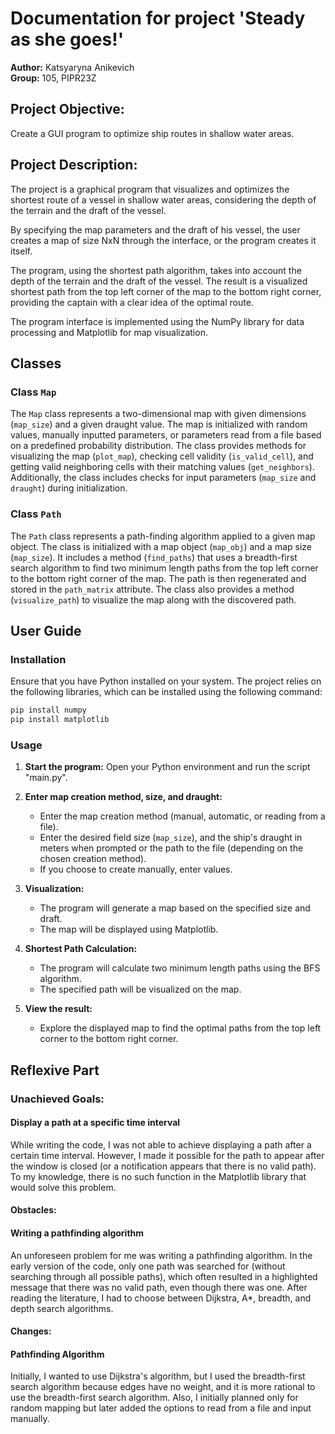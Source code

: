 # Documentation for project 'Steady as she goes!'

**Author:** Katsyaryna Anikevich  
**Group:** 105, PIPR23Z

## Project Objective:
Create a GUI program to optimize ship routes in shallow water areas.

## Project Description:
The project is a graphical program that visualizes and optimizes the shortest route of a vessel in shallow water areas, considering the depth of the terrain and the draft of the vessel.

By specifying the map parameters and the draft of his vessel, the user creates a map of size NxN through the interface, or the program creates it itself.

The program, using the shortest path algorithm, takes into account the depth of the terrain and the draft of the vessel. The result is a visualized shortest path from the top left corner of the map to the bottom right corner, providing the captain with a clear idea of the optimal route.

The program interface is implemented using the NumPy library for data processing and Matplotlib for map visualization.

## Classes

### Class `Map`
The `Map` class represents a two-dimensional map with given dimensions (`map_size`) and a given draught value. The map is initialized with random values, manually inputted parameters, or parameters read from a file based on a predefined probability distribution. The class provides methods for visualizing the map (`plot_map`), checking cell validity (`is_valid_cell`), and getting valid neighboring cells with their matching values (`get_neighbors`). Additionally, the class includes checks for input parameters (`map_size` and `draught`) during initialization.

### Class `Path`
The `Path` class represents a path-finding algorithm applied to a given map object. The class is initialized with a map object (`map_obj`) and a map size (`map_size`). It includes a method (`find_paths`) that uses a breadth-first search algorithm to find two minimum length paths from the top left corner to the bottom right corner of the map. The path is then regenerated and stored in the `path_matrix` attribute. The class also provides a method (`visualize_path`) to visualize the map along with the discovered path.

## User Guide

### Installation

Ensure that you have Python installed on your system. The project relies on the following libraries, which can be installed using the following command:

```bash
pip install numpy
pip install matplotlib
```

### Usage

1. **Start the program:**
    Open your Python environment and run the script "main.py".

2. **Enter map creation method, size, and draught:**
    - Enter the map creation method (manual, automatic, or reading from a file).
    - Enter the desired field size (`map_size`), and the ship's draught in meters when prompted or the path to the file (depending on the chosen creation method).
    - If you choose to create manually, enter values.

3. **Visualization:**
    - The program will generate a map based on the specified size and draft.
    - The map will be displayed using Matplotlib.

4. **Shortest Path Calculation:**
    - The program will calculate two minimum length paths using the BFS algorithm.
    - The specified path will be visualized on the map.

5. **View the result:**
    - Explore the displayed map to find the optimal paths from the top left corner to the bottom right corner.

## Reflexive Part 

### Unachieved Goals:
#### Display a path at a specific time interval

While writing the code, I was not able to achieve displaying a path after a certain time interval. However, I made it possible for the path to appear after the window is closed (or a notification appears that there is no valid path). To my knowledge, there is no such function in the Matplotlib library that would solve this problem.

#### Obstacles:
#### Writing a pathfinding algorithm
An unforeseen problem for me was writing a pathfinding algorithm. In the early version of the code, only one path was searched for (without searching through all possible paths), which often resulted in a highlighted message that there was no valid path, even though there was one. After reading the literature, I had to choose between Dijkstra, A*, breadth, and depth search algorithms.

#### Changes:
#### Pathfinding Algorithm
Initially, I wanted to use Dijkstra's algorithm, but I used the breadth-first search algorithm because edges have no weight, and it is more rational to use the breadth-first search algorithm. Also, I initially planned only for random mapping but later added the options to read from a file and input manually.
